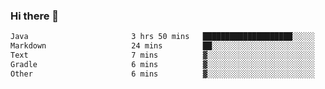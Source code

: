 ### Hi there 👋

<!--START_SECTION:waka-->

```txt
Java                       3 hrs 50 mins   ████████████████████░░░░░   80.05 %
Markdown                   24 mins         ██░░░░░░░░░░░░░░░░░░░░░░░   08.45 %
Text                       7 mins          ▓░░░░░░░░░░░░░░░░░░░░░░░░   02.45 %
Gradle                     6 mins          ▓░░░░░░░░░░░░░░░░░░░░░░░░   02.38 %
Other                      6 mins          ▓░░░░░░░░░░░░░░░░░░░░░░░░   02.23 %
```

<!--END_SECTION:waka-->

<!--
**jerry-shao/jerry-shao** is a ✨ _special_ ✨ repository because its `README.md` (this file) appears on your GitHub profile.

Here are some ideas to get you started:

- 🔭 I’m currently working on ...
- 🌱 I’m currently learning ...
- 👯 I’m looking to collaborate on ...
- 🤔 I’m looking for help with ...
- 💬 Ask me about ...
- 📫 How to reach me: ...
- 😄 Pronouns: ...
- ⚡ Fun fact: ...
-->
